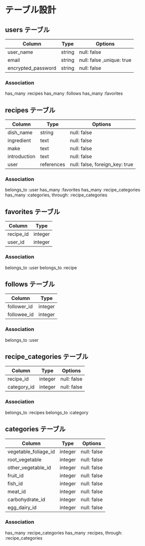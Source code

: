 # テーブル設計

## users テーブル

| Column             | Type   | Options                   |
| ------------------ | ------ | ------------------------- |
| user_name          | string | null: false               |
| email              | string | null: false ,unique: true |
| encrypted_password | string | null: false               |

### Association
has_many :recipes
has_many :follows
has_many :favorites

## recipes テーブル

| Column             | Type       | Options                       |
| ------------------ | ---------- | ----------------------------- |
| dish_name          | string     | null: false                   |
| ingredient         | text       | null: false                   |
| make               | text       | null: false                   |
| introduction       | text       | null: false                   |
| user               | references | null: false, foreign_key: true|

### Association
belongs_to :user
has_many :favorites
has_many :recipe_categories
has_many :categories, through: :recipe_categories

## favorites テーブル

| Column             | Type    |
| ------------------ | ------- |
| recipe_id          | integer |
| user_id            | integer |

### Association
belongs_to :user
belongs_to :recipe

## follows テーブル

| Column             | Type    |
| ------------------ | ------- |
| follower_id        | integer |
| followee_id        | integer |

### Association
belongs_to :user

## recipe_categories テーブル

| Column             | Type    | Options     |
| ------------------ | ------  | ----------- |
| recipe_id          | integer | null: false |
| category_id        | integer | null: false |

### Association
belongs_to :recipes
belongs_to :category

## categories テーブル
| Column                | Type    | Options     |
| --------------------- | ------  | ----------- |
| vegetable_foliage_id  | integer | null: false |
| root_vegetable        | integer | null: false |
| other_vegetable_id    | integer | null: false |
| fruit_id              | integer | null: false |
| fish_id               | integer | null: false |
| meat_id               | integer | null: false |
| carbohydrate_id       | integer | null: false |
| egg_dairy_id          | integer | null: false |

### Association
has_many :recipe_categories
has_many :recipes, through: :recipe_categories